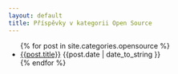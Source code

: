 ```yaml
---
layout: default
title: Příspěvky v kategorii Open Source
---
```


<ul id="archive">
{% for post in site.categories.opensource %}
<li><a href="{{ post.url }}">{{post.title}}</a> <abbr>{{post.date | date_to_string }}</abbr></li>
{% endfor %}
</ul>